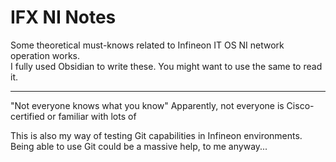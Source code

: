# IFX NI Notes

Some theoretical must-knows related to Infineon IT OS NI network operation works.\
I fully used Obsidian to write these. 
You might want to use the same to read it.

---

"Not everyone knows what you know"
Apparently, not everyone is Cisco-certified or familiar with lots of 

This is also my way of testing Git capabilities in Infineon environments.
Being able to use Git could be a massive help, to me anyway...
